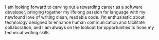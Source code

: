 I am looking forward to carving out a rewarding career as a software developer, bringing together my lifelong passion for language with my newfound love of writing clean, readable code. I’m enthusiastic about technology designed to enhance human communication and facilitate collaboration, and I am always on the lookout for opportunities to hone my technical writing skills.
